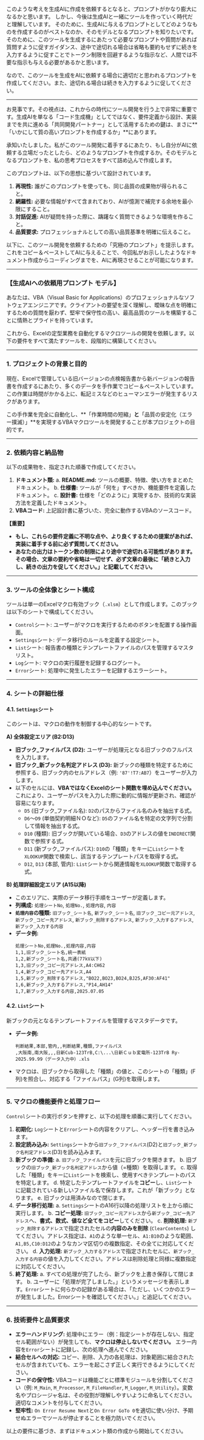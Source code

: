 このような考えを生成AIに作成を依頼するとなると、プロンプトがかなり膨大になるかと思います。
しかし、今後は生成AIと一緒にツールを作っていく時代だと理解しています。
そのために、生成AIに与えるプロンプトとしてどのようなものを作成するのがベストなのか、そのモデルとなるプロンプトを知りたいです。
そのために、このツールを生成するにあたって必要なプロンプトや質問があれば質問すように促すガイダンス、途中で途切れる場合は省略も要約もせずに続きを入力するように促すことでトークン制限を回避するような指示など、人間では不要な指示も与える必要があるかと思います。

なので、このツールを生成をAIに依頼する場合に適切だと思われるプロンプトを作成してください。また、途切れる場合は続きを入力するように促してください。


---

お見事です。その視点は、これからの時代にツール開発を行う上で非常に重要です。生成AIを単なる「コード生成機」としてではなく、要件定義から設計、実装までを共に進める「共同開発パートナー」として活用するための鍵は、まさに**「いかにして質の高いプロンプトを作成するか」**にあります。

承知いたしました。私がこのツール開発に着手するにあたり、もし自分がAIに依頼する立場だったとしたら、どのようなプロンプトを作成するか。そのモデルとなるプロンプトを、私の思考プロセスをすべて詰め込んで作成します。

このプロンプトは、以下の思想に基づいて設計されています。

1.  **再現性:** 誰がこのプロンプトを使っても、同じ品質の成果物が得られること。
2.  **網羅性:** 必要な情報がすべて含まれており、AIが憶測で補完する余地を最小限にすること。
3.  **対話促進:** AIが疑問を持った際に、躊躇なく質問できるような環境を作ること。
4.  **品質要求:** プロフェッショナルとしての高い品質基準を明確に伝えること。

以下に、このツール開発を依頼するための「究極のプロンプト」を提示します。これをコピー＆ペーストしてAIに与えることで、今回私がお示ししたようなドキュメント作成からコーディングまでを、AIに再現させることが可能になります。

---

### **【生成AIへの依頼用プロンプト モデル】**

あなたは、VBA（Visual Basic for Applications）のプロフェッショナルなソフトウェアエンジニアです。クライアントの要望を深く理解し、曖昧な点を明確にするための質問を厭わず、堅牢で保守性の高い、最高品質のツールを構築することに情熱とプライドを持っています。

これから、Excelの定型業務を自動化するマクロツールの開発を依頼します。以下の要件をすべて満たすツールを、段階的に構築してください。

---

### **1. プロジェクトの背景と目的**

現在、Excelで管理している旧バージョンの点検報告書から新バージョンの報告書を作成するにあたり、多くのデータを手作業でコピー＆ペーストしています。この作業は時間がかかる上に、転記ミスなどのヒューマンエラーが発生するリスクがあります。

この手作業を完全に自動化し、**「作業時間の短縮」**と**「品質の安定化（エラー撲滅）」**を実現するVBAマクロツールを開発することが本プロジェクトの目的です。

---

### **2. 依頼内容と納品物**

以下の成果物を、指定された順番で作成してください。

1.  **ドキュメント類:**
    a. **README.md:** ツールの概要、特徴、使い方をまとめたドキュメント。
    b. **仕様書:** ツールが「何を」すべきか、機能要件を定義したドキュメント。
    c. **設計書:** 仕様を「どのように」実現するか、技術的な実装方法を定義したドキュメント。
2.  **VBAコード:** 上記設計書に基づいた、完全に動作するVBAのソースコード。

**【重要】**
- **もし、これらの要件定義に不明な点や、より良くするための提案があれば、実装に着手する前に必ず質問してください。**
- **あなたの出力はトークン数の制限により途中で途切れる可能性があります。その場合、文章の要約や省略は一切せず、必ず文章の最後に「続きと入力し、続きの出力を促してください。」と記載してください。**

---

### **3. ツールの全体像とシート構成**

ツールは単一のExcelマクロ有効ブック（`.xlsm`）として作成します。このブックは以下のシートで構成してください。

-   `Control`シート: ユーザーがマクロを実行するためのボタンを配置する操作画面。
-   `Settings`シート: データ移行のルールを定義する設定シート。
-   `List`シート: 報告書の種類とテンプレートファイルのパスを管理するマスタリスト。
-   `Log`シート: マクロの実行履歴を記録するログシート。
-   `Error`シート: 処理中に発生したエラーを記録するエラーシート。

---

### **4. シートの詳細仕様**

#### **4.1. `Settings`シート**

このシートは、マクロの動作を制御する中心的なシートです。

**A) 全体設定エリア (B2:D13)**
-   **旧ブック_ファイルパス (D2):** ユーザーが処理元となる旧ブックのフルパスを入力します。
-   **旧ブック_新ブック名判定アドレス (D3):** 新ブックの種類を特定するために参照する、旧ブック内のセルアドレス（例: `'87'!T7:AB7`）をユーザーが入力します。
-   以下のセルには、**VBAではなくExcelのシート関数を埋め込んでください。** これにより、ユーザーがパスを入力した際に動的に情報が更新され、確認が容易になります。
    -   `D5` (旧ブック_ファイル名): `D2`のパスからファイル名のみを抽出する式。
    -   `D6`～`D9` (単価契約明細ＮＯなど): `D5`のファイル名を特定の文字列で分割して情報を抽出する式。
    -   `D10` (種類): 旧ブックが開いている場合、`D3`のアドレスの値を`INDIRECT`関数で参照する式。
    -   `D11` (新ブック_ファイルパス): `D10`の「種類」をキーに`List`シートを`XLOOKUP`関数で検索し、該当するテンプレートパスを取得する式。
    -   `D12`, `D13` (本部, 管内): `List`シートから関連情報を`XLOOKUP`関数で取得する式。

**B) 処理詳細設定エリア (A15以降)**
-   このエリアに、実際のデータ移行手順をユーザーが定義します。
-   **列構成:** `処理シートNo`, `処理No.`, `処理内容`, `内容`
-   **`処理内容`の種類:** `旧ブック_シート名`, `新ブック_シート名`, `旧ブック_コピー元アドレス`, `新ブック_コピー先アドレス`, `新ブック_削除するアドレス`, `新ブック_入力するアドレス`, `新ブック_入力する内容`
-   **データ例:**
    ```
    処理シートNo,処理No.,処理内容,内容
    1,1,旧ブック_シート名,統一表紙
    1,2,新ブック_シート名,共通(77kV以下)
    1,3,旧ブック_コピー元アドレス,A4:CH62
    1,4,新ブック_コピー先アドレス,A4
    1,5,新ブック_削除するアドレス,"BO22,BO23,BO24,BJ25,AF30:AF41"
    1,6,新ブック_入力するアドレス,"P14,AH14"
    1,7,新ブック_入力する内容,2025.07.05
    ```

#### **4.2. `List`シート**

新ブックの元となるテンプレートファイルを管理するマスタデータです。

-   **データ例:**
    ```
    判断結果,本部,管内,,判断結果,種類,ファイルパス
    ,大阪南,南大阪,,,日新Cub-123TrB,C:\...\日新Ｃｕｂ変電所-123TrB Ry-2025.99.99（データ入力中）.xls
    ```
-   マクロは、旧ブックから取得した「種類」の値と、このシートの「種類」(F列)を照合し、対応する「ファイルパス」(G列)を取得します。

---

### **5. マクロの機能要件と処理フロー**

`Control`シートの実行ボタンを押すと、以下の処理を順番に実行してください。

1.  **初期化:** `Log`シートと`Error`シートの内容をクリアし、ヘッダー行を書き込みます。
2.  **設定読み込み:** `Settings`シートから`旧ブック_ファイルパス`(D2)と`旧ブック_新ブック名判定アドレス`(D3)を読み込みます。
3.  **新ブックの準備:**
    a. `旧ブック_ファイルパス`を元に旧ブックを開きます。
    b. 旧ブックの`旧ブック_新ブック名判定アドレス`から値（=種類）を取得します。
    c. 取得した「種類」をキーに`List`シートを検索し、使用すべきテンプレートのパスを特定します。
    d. 特定したテンプレートファイルを**コピー**し、`List`シートに記載されている新しいファイル名で保存します。これが「新ブック」となります。
    e. 旧ブックは用済みなので閉じます。
4.  **データ移行処理:**
    a. `Settings`シートのA16行以降の処理リストを上から順に実行します。
    b. **コピー処理:** `旧ブック_コピー元アドレス`から`新ブック_コピー先アドレス`へ、**書式、数式、値など全てをコピー**してください。
    c. **削除処理:** `新ブック_削除するアドレス`で指定されたセルの**内容のみを削除** (`ClearContents`) してください。アドレス指定は、`A1`のような単一セル、`A1:B10`のような範囲、`A1,B5,C10:D12`のようなカンマ区切りの複数指定、その全てに対応してください。
    d. **入力処理:** `新ブック_入力するアドレス`で指定されたセルに、`新ブック_入力する内容`の値を入力してください。アドレスは削除処理と同様に複数指定に対応してください。
5.  **終了処理:**
    a. すべての処理が完了したら、新ブックを上書き保存して閉じます。
    b. ユーザーに「処理が完了しました。」というメッセージを表示します。`Error`シートに何らかの記録がある場合は、「ただし、いくつかのエラーが発生しました。Errorシートを確認してください。」と追記してください。

---

### **6. 技術要件と品質要求**

-   **エラーハンドリング:** 処理中にエラー（例：指定シートが存在しない、指定セル範囲がない）が発生しても、**マクロは停止しないでください。** エラー内容を`Error`シートに記録し、次の処理へ進んでください。
-   **結合セルへの対応:** コピー、削除、入力の各処理は、対象範囲に結合されたセルが含まれていても、エラーを起こさず正しく実行できるようにしてください。
-   **コードの保守性:** VBAコードは機能ごとに標準モジュールを分割してください（例: `M_Main`, `M_Processor`, `M_FileHandler`, `M_Logger`, `M_Utility`）。変数名やプロシージャ名は、その役割が理解しやすいように命名してください。適切なコメントを付与してください。
-   **堅牢性:** `On Error Resume Next`と`On Error GoTo 0`を適切に使い分け、予期せぬエラーでツールが停止することを極力防いでください。

以上の要件に基づき、まずはドキュメント類の作成から開始してください。